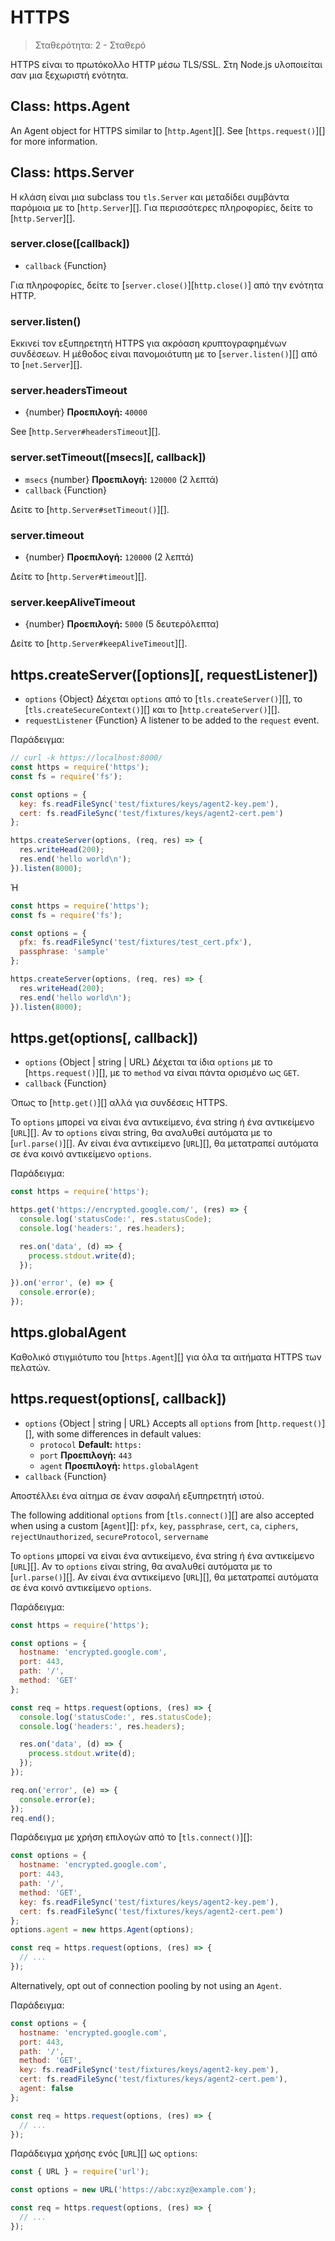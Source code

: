 # HTTPS

<!--introduced_in=v0.10.0-->

> Σταθερότητα: 2 - Σταθερό

HTTPS είναι το πρωτόκολλο HTTP μέσω TLS/SSL. Στη Node.js υλοποιείται σαν μια ξεχωριστή ενότητα.

## Class: https.Agent
<!-- YAML
added: v0.4.5
-->

An Agent object for HTTPS similar to [`http.Agent`][]. See [`https.request()`][] for more information.

## Class: https.Server
<!-- YAML
added: v0.3.4
-->

Η κλάση είναι μια subclass του `tls.Server` και μεταδίδει συμβάντα παρόμοια με το [`http.Server`][]. Για περισσότερες πληροφορίες, δείτε το [`http.Server`][].

### server.close([callback])
<!-- YAML
added: v0.1.90
-->
- `callback` {Function}

Για πληροφορίες, δείτε το [`server.close()`][`http.close()`] από την ενότητα HTTP.

### server.listen()

Εκκινεί τον εξυπηρετητή HTTPS για ακρόαση κρυπτογραφημένων συνδέσεων. Η μέθοδος είναι πανομοιότυπη με το [`server.listen()`][] από το [`net.Server`][].

### server.headersTimeout

- {number} **Προεπιλογή:** `40000`

See [`http.Server#headersTimeout`][].

### server.setTimeout(\[msecs\]\[, callback\])
<!-- YAML
added: v0.11.2
-->
- `msecs` {number} **Προεπιλογή:** `120000` (2 λεπτά)
- `callback` {Function}

Δείτε το [`http.Server#setTimeout()`][].

### server.timeout
<!-- YAML
added: v0.11.2
-->
- {number} **Προεπιλογή:** `120000` (2 λεπτά)

Δείτε το [`http.Server#timeout`][].

### server.keepAliveTimeout
<!-- YAML
added: v8.0.0
-->
- {number} **Προεπιλογή:** `5000` (5 δευτερόλεπτα)

Δείτε το [`http.Server#keepAliveTimeout`][].

## https.createServer(\[options\]\[, requestListener\])
<!-- YAML
added: v0.3.4
-->
- `options` {Object} Δέχεται `options` από το [`tls.createServer()`][], το [`tls.createSecureContext()`][] και τo [`http.createServer()`][].
- `requestListener` {Function} A listener to be added to the `request` event.

Παράδειγμα:

```js
// curl -k https://localhost:8000/
const https = require('https');
const fs = require('fs');

const options = {
  key: fs.readFileSync('test/fixtures/keys/agent2-key.pem'),
  cert: fs.readFileSync('test/fixtures/keys/agent2-cert.pem')
};

https.createServer(options, (req, res) => {
  res.writeHead(200);
  res.end('hello world\n');
}).listen(8000);
```

Ή

```js
const https = require('https');
const fs = require('fs');

const options = {
  pfx: fs.readFileSync('test/fixtures/test_cert.pfx'),
  passphrase: 'sample'
};

https.createServer(options, (req, res) => {
  res.writeHead(200);
  res.end('hello world\n');
}).listen(8000);
```

## https.get(options[, callback])
<!-- YAML
added: v0.3.6
changes:
  - version: v7.5.0
    pr-url: https://github.com/nodejs/node/pull/10638
    description: The `options` parameter can be a WHATWG `URL` object.
-->
- `options` {Object | string | URL} Δέχεται τα ίδια `options` με το [`https.request()`][], με το `method` να είναι πάντα ορισμένο ως `GET`.
- `callback` {Function}

Όπως το [`http.get()`][] αλλά για συνδέσεις HTTPS.

Το `options` μπορεί να είναι ένα αντικείμενο, ένα string ή ένα αντικείμενο [`URL`][]. Αν το `options` είναι string, θα αναλυθεί αυτόματα με το [`url.parse()`][]. Αν είναι ένα αντικείμενο [`URL`][], θα μετατραπεί αυτόματα σε ένα κοινό αντικείμενο `options`.

Παράδειγμα:

```js
const https = require('https');

https.get('https://encrypted.google.com/', (res) => {
  console.log('statusCode:', res.statusCode);
  console.log('headers:', res.headers);

  res.on('data', (d) => {
    process.stdout.write(d);
  });

}).on('error', (e) => {
  console.error(e);
});
```

## https.globalAgent
<!-- YAML
added: v0.5.9
-->

Καθολικό στιγμιότυπο του [`https.Agent`][] για όλα τα αιτήματα HTTPS των πελατών.

## https.request(options[, callback])
<!-- YAML
added: v0.3.6
changes:
  - version: v7.5.0
    pr-url: https://github.com/nodejs/node/pull/10638
    description: The `options` parameter can be a WHATWG `URL` object.
-->
- `options` {Object | string | URL} Accepts all `options` from [`http.request()`][], with some differences in default values:
  - `protocol` **Default:** `https:`
  - `port` **Προεπιλογή:** `443`
  - `agent` **Προεπιλογή:** `https.globalAgent`
- `callback` {Function}


Αποστέλλει ένα αίτημα σε έναν ασφαλή εξυπηρετητή ιστού.

The following additional `options` from [`tls.connect()`][] are also accepted when using a custom [`Agent`][]: `pfx`, `key`, `passphrase`, `cert`, `ca`, `ciphers`, `rejectUnauthorized`, `secureProtocol`, `servername`

Το `options` μπορεί να είναι ένα αντικείμενο, ένα string ή ένα αντικείμενο [`URL`][]. Αν το `options` είναι string, θα αναλυθεί αυτόματα με το [`url.parse()`][]. Αν είναι ένα αντικείμενο [`URL`][], θα μετατραπεί αυτόματα σε ένα κοινό αντικείμενο `options`.

Παράδειγμα:

```js
const https = require('https');

const options = {
  hostname: 'encrypted.google.com',
  port: 443,
  path: '/',
  method: 'GET'
};

const req = https.request(options, (res) => {
  console.log('statusCode:', res.statusCode);
  console.log('headers:', res.headers);

  res.on('data', (d) => {
    process.stdout.write(d);
  });
});

req.on('error', (e) => {
  console.error(e);
});
req.end();
```
Παράδειγμα με χρήση επιλογών από το [`tls.connect()`][]:

```js
const options = {
  hostname: 'encrypted.google.com',
  port: 443,
  path: '/',
  method: 'GET',
  key: fs.readFileSync('test/fixtures/keys/agent2-key.pem'),
  cert: fs.readFileSync('test/fixtures/keys/agent2-cert.pem')
};
options.agent = new https.Agent(options);

const req = https.request(options, (res) => {
  // ...
});
```

Alternatively, opt out of connection pooling by not using an `Agent`.

Παράδειγμα:

```js
const options = {
  hostname: 'encrypted.google.com',
  port: 443,
  path: '/',
  method: 'GET',
  key: fs.readFileSync('test/fixtures/keys/agent2-key.pem'),
  cert: fs.readFileSync('test/fixtures/keys/agent2-cert.pem'),
  agent: false
};

const req = https.request(options, (res) => {
  // ...
});
```

Παράδειγμα χρήσης ενός [`URL`][] ως `options`:

```js
const { URL } = require('url');

const options = new URL('https://abc:xyz@example.com');

const req = https.request(options, (res) => {
  // ...
});
```

